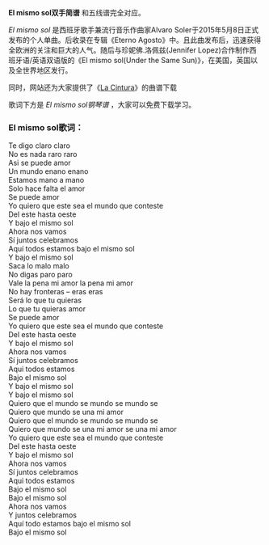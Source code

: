 

**El mismo sol双手简谱** 和五线谱完全对应。

_El mismo sol_ 是西班牙歌手兼流行音乐作曲家Alvaro Soler于2015年5月8日正式发布的个人单曲。后收录在专辑《Eterno
Agosto》中。且此曲发布后，迅速获得全欧洲的关注和巨大的人气。随后与珍妮佛.洛佩兹(Jennifer Lopez)合作制作西班牙语/英语双语版的《El
mismo sol(Under the Same Sun)》，在美国，英国以及全世界地区发行。

同时，网站还为大家提供了《[La Cintura](Music-9533-La-Cintura-Alvaro-Soler.html "La
Cintura")》的曲谱下载

歌词下方是 _El mismo sol钢琴谱_ ，大家可以免费下载学习。

### El mismo sol歌词：

Te digo claro claro  
No es nada raro raro  
Asi se puede amor  
Un mundo enano enano  
Estamos mano a mano  
Solo hace falta el amor  
Se puede amor  
Yo quiero que este sea el mundo que conteste  
Del este hasta oeste  
Y bajo el mismo sol  
Ahora nos vamos  
Sí juntos celebramos  
Aquí todos estamos bajo el mismo sol  
Y bajo el mismo sol  
Saca lo malo malo  
No digas paro paro  
Vale la pena mi amor la pena mi amor  
No hay fronteras – eras eras  
Será lo que tu quieras  
Lo que tu quieras amor  
Se puede amor  
Yo quiero que este sea el mundo que conteste  
Del este hasta oeste  
Y bajo el mismo sol  
Ahora nos vamos  
Sí juntos celebramos  
Aqui todos estamos  
Bajo el mismo sol  
Y bajo el mismo sol  
Y bajo el mismo sol  
Quiero que el mundo se mundo se mundo se  
Quiero que mundo se una mi amor  
Quiero que el mundo se mundo se mundo se  
Quiero que mundo se una mi amor se una mi amor  
Yo quiero que este sea el mundo que conteste  
Del este hasta oeste  
Y bajo el mismo sol  
Ahora nos vamos  
Sí juntos celebramos  
Aqui todos estamos  
Bajo el mismo sol  
Bajo el mismo sol  
Ahora nos vamos  
Y juntos celebramos  
Aquí todo estamos bajo el mismo sol  
Bajo el mismo sol

